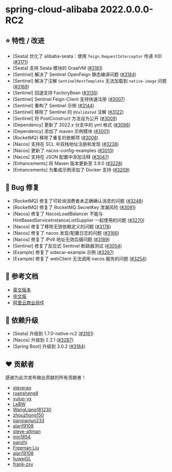 # spring-cloud-alibaba 2022.0.0.0-RC2

## ⭐️ 特性 / 改进

- [Seata] 优化了 alibaba-seata：使用 `feign.RequestInterceptor` 传递 XID ([#3171](https://github.com/alibaba/spring-cloud-alibaba/pull/3171))
- [Seata] 支持 Seata 模块的 GraalVM ([#3161](https://github.com/alibaba/spring-cloud-alibaba/pull/3161))
- [Sentinel] 解决了 Sentinel OpenFeign 静态编译问题 ([#3184](https://github.com/alibaba/spring-cloud-alibaba/pull/3184))
- [Sentinel] 解决了注解 `SentinelRestTemplate` 无法加载到 `native-image` 问题 ([#3168](https://github.com/alibaba/spring-cloud-alibaba/pull/3168))
- [Sentinel] 回退支持 FactoryBean ([#3135](https://github.com/alibaba/spring-cloud-alibaba/pull/3135))
- [Sentinel] Sentinel Feign-Client 支持快速注册 ([#3007](https://github.com/alibaba/spring-cloud-alibaba/pull/3007))
- [Sentinel] 重构了 Sentinel 示例 ([#3144](https://github.com/alibaba/spring-cloud-alibaba/pull/3144))
- [Sentinel] 移除了 Sentinel 的 `@Validated` 注解 ([#3122](https://github.com/alibaba/spring-cloud-alibaba/pull/3122))
- [Sentinel] 将 PostConstruct 方法设为公开 ([#3009](https://github.com/alibaba/spring-cloud-alibaba/pull/3009))
- [Dependency] 更新了 2022.x 分支中的 yml 格式 ([#3098](https://github.com/alibaba/spring-cloud-alibaba/pull/3098))
- [Dependency] 添加了 maven 示例模块 ([#3001](https://github.com/alibaba/spring-cloud-alibaba/pull/3001))
- [RocketMQ] 移除了重复的依赖项 ([#3008](https://github.com/alibaba/spring-cloud-alibaba/pull/3008))
- [Nacos] 支持在 SCL 中双栈地址注册和发现 ([#3236](https://github.com/alibaba/spring-cloud-alibaba/pull/3236))
- [Nacos] 更新了 nacos-config-examples ([#3010](https://github.com/alibaba/spring-cloud-alibaba/pull/3010))
- [Nacos] 支持在 JSON 配置中添加注释 ([#3047](https://github.com/alibaba/spring-cloud-alibaba/pull/3047))
- [Enhancements] 将 Maven 版本更新至 3.9.0 ([#3228](https://github.com/alibaba/spring-cloud-alibaba/pull/3228))
- [Enhancements] 为集成示例添加了 Docker 支持 ([#3209](https://github.com/alibaba/spring-cloud-alibaba/pull/3209))

## 🐞 Bug 修复

- [RocketMQ] 修复了可轮询消费者未正确确认消息的问题 ([#3248](https://github.com/alibaba/spring-cloud-alibaba/pull/3248))
- [RocketMQ] 修复了 RocketMQ SecretKey 泄漏风险 ([#3091](https://github.com/alibaba/spring-cloud-alibaba/pull/3091))
- [Nacos] 修复了 NacosLoadBalancer 不能与 HintBasedServiceInstanceListSupplier 一起使用的问题 ([#3270](https://github.com/alibaba/spring-cloud-alibaba/pull/3270))
- [Nacos] 修复了移除无效依赖定义的问题 ([#3178](https://github.com/alibaba/spring-cloud-alibaba/pull/3178))
- [Nacos] 修复了 nacos 发现/配置日志的问题 ([#3166](https://github.com/alibaba/spring-cloud-alibaba/pull/3166))
- [Nacos] 修复了 IPv6 地址无效后缀问题 ([#3189](https://github.com/alibaba/spring-cloud-alibaba/pull/3189))
- [Sentinel] 修复了反应式 Sentinel 断路器测试 ([#3054](https://github.com/alibaba/spring-cloud-alibaba/pull/3054))
- [Example] 修复了 sidecar-example 示例 ([#3267](https://github.com/alibaba/spring-cloud-alibaba/pull/3267))
- [Example] 修复了 webClient 无法调用 nacos 服务的问题 ([#3254](https://github.com/alibaba/spring-cloud-alibaba/pull/3254))

## 📔 参考文档

- [英文版本](https://spring-cloud-alibaba-group.github.io/github-pages/2022/en-us/2022.0.0.0-RC2.html)
- [中文版](https://spring-cloud-alibaba-group.github.io/github-pages/2022/zh-cn/2022.0.0.0-RC2.html)
- [阿里云商业组件](https://github.com/alibaba/aliyun-spring-boot)

## 🔨 依赖升级

- [Seata] 升级到 1.7.0-native-rc2 ([#3161](https://github.com/alibaba/spring-cloud-alibaba/pull/3161))
- [Nacos] 升级到 2.2.1 ([#3287](https://github.com/alibaba/spring-cloud-alibaba/issues/3287))
- [Spring Boot] 升级到 3.0.2 ([#3184](https://github.com/alibaba/spring-cloud-alibaba/pull/3184))

## ❤️ 贡献者

感谢为此次发布做出贡献的所有贡献者！

- [steverao](https://github.com/steverao)
- [ruansheng8](https://github.com/ruansheng8)
- [yuluo-yx](https://github.com/yuluo-yx)
- [LeBW](https://github.com/LeBW)
- [WangLiang181230](https://github.com/wangliang181230)
- [zhouzhong150](https://github.com/zhouzhong150)
- [panxiaojun233](https://github.com/panxiaojun233)
- [alan19108](https://github.com/alan19108)
- [steve-altman](https://github.com/steve-altman)
- [min1854](https://github.com/min1854)
- [panzhi](https://github.com/panzhi)
- [Freeman Liu](https://github.com/DanielLiu1123)
- [alan19108](https://github.com/alan19108)
- [liuweiGL](https://github.com/liuweiGL)
- [frank-zsy](https://github.com/frank-zsy)
```
